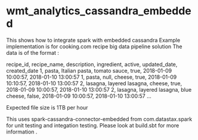 # wmt_analytics_cassandra_embedded
This shows how to integrate spark with embedded cassandra
Example implementation is for  cooking.com recipe big data pipeline solution The data is of the format :

recipe_id, recipe_name, description, ingredient, active, updated_date, created_date 1, pasta, Italian pasta, tomato sauce, true, 2018-01-09 10:00:57, 2018-01-10 13:00:57 1, pasta, null, cheese, true, 2018-01-09 10:10:57, 2018-01-10 13:00:57 2, lasagna, layered lasagna, cheese, true, 2018-01-09 10:00:57, 2018-01-10 13:00:57 2, lasagna, layered lasagna, blue cheese, false, 2018-01-09 10:00:57, 2018-01-10 13:00:57	…

Expected file size is 1TB per hour

This uses spark-cassandra-connector-embedded from com.datastax.spark for unit testing and integation testing. Please look at build.sbt for more information .
